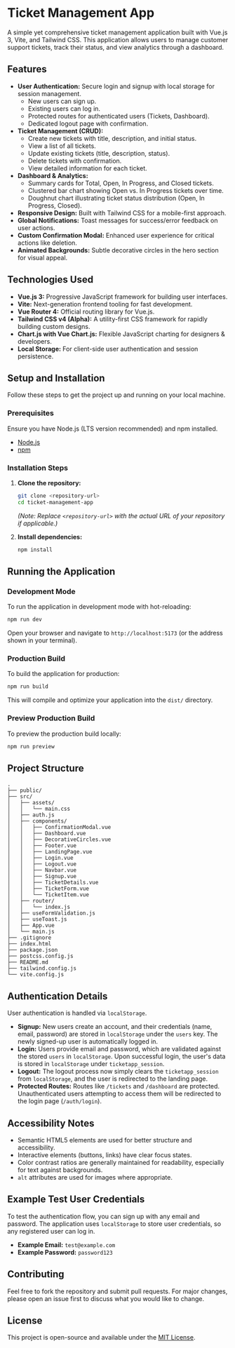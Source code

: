 # Ticket Management App

A simple yet comprehensive ticket management application built with Vue.js 3, Vite, and Tailwind CSS. This application allows users to manage customer support tickets, track their status, and view analytics through a dashboard.

## Features

-   **User Authentication:** Secure login and signup with local storage for session management.
    -   New users can sign up.
    -   Existing users can log in.
    -   Protected routes for authenticated users (Tickets, Dashboard).
    -   Dedicated logout page with confirmation.
-   **Ticket Management (CRUD):**
    -   Create new tickets with title, description, and initial status.
    -   View a list of all tickets.
    -   Update existing tickets (title, description, status).
    -   Delete tickets with confirmation.
    -   View detailed information for each ticket.
-   **Dashboard & Analytics:**
    -   Summary cards for Total, Open, In Progress, and Closed tickets.
    -   Clustered bar chart showing Open vs. In Progress tickets over time.
    -   Doughnut chart illustrating ticket status distribution (Open, In Progress, Closed).
-   **Responsive Design:** Built with Tailwind CSS for a mobile-first approach.
-   **Global Notifications:** Toast messages for success/error feedback on user actions.
-   **Custom Confirmation Modal:** Enhanced user experience for critical actions like deletion.
-   **Animated Backgrounds:** Subtle decorative circles in the hero section for visual appeal.

## Technologies Used

-   **Vue.js 3:** Progressive JavaScript framework for building user interfaces.
-   **Vite:** Next-generation frontend tooling for fast development.
-   **Vue Router 4:** Official routing library for Vue.js.
-   **Tailwind CSS v4 (Alpha):** A utility-first CSS framework for rapidly building custom designs.
-   **Chart.js with Vue Chart.js:** Flexible JavaScript charting for designers & developers.
-   **Local Storage:** For client-side user authentication and session persistence.

## Setup and Installation

Follow these steps to get the project up and running on your local machine.

### Prerequisites

Ensure you have Node.js (LTS version recommended) and npm installed.

-   [Node.js](https://nodejs.org/)
-   [npm](https://www.npmjs.com/)

### Installation Steps

1.  **Clone the repository:**
    ```bash
    git clone <repository-url>
    cd ticket-management-app
    ```
    *(Note: Replace `<repository-url>` with the actual URL of your repository if applicable.)*

2.  **Install dependencies:**
    ```bash
    npm install
    ```

## Running the Application

### Development Mode

To run the application in development mode with hot-reloading:

```bash
npm run dev
```

Open your browser and navigate to `http://localhost:5173` (or the address shown in your terminal).

### Production Build

To build the application for production:

```bash
npm run build
```

This will compile and optimize your application into the `dist/` directory.

### Preview Production Build

To preview the production build locally:

```bash
npm run preview
```

## Project Structure

```
.  
├── public/
├── src/
│   ├── assets/
│   │   └── main.css
│   ├── auth.js
│   ├── components/
│   │   ├── ConfirmationModal.vue
│   │   ├── Dashboard.vue
│   │   ├── DecorativeCircles.vue
│   │   ├── Footer.vue
│   │   ├── LandingPage.vue
│   │   ├── Login.vue
│   │   ├── Logout.vue
│   │   ├── Navbar.vue
│   │   ├── Signup.vue
│   │   ├── TicketDetails.vue
│   │   ├── TicketForm.vue
│   │   └── TicketItem.vue
│   ├── router/
│   │   └── index.js
│   ├── useFormValidation.js
│   ├── useToast.js
│   ├── App.vue
│   └── main.js
├── .gitignore
├── index.html
├── package.json
├── postcss.config.js
├── README.md
├── tailwind.config.js
└── vite.config.js
```

## Authentication Details

User authentication is handled via `localStorage`.

-   **Signup:** New users create an account, and their credentials (name, email, password) are stored in `localStorage` under the `users` key. The newly signed-up user is automatically logged in.
-   **Login:** Users provide email and password, which are validated against the stored `users` in `localStorage`. Upon successful login, the user's data is stored in `localStorage` under `ticketapp_session`.
-   **Logout:** The logout process now simply clears the `ticketapp_session` from `localStorage`, and the user is redirected to the landing page.
-   **Protected Routes:** Routes like `/tickets` and `/dashboard` are protected. Unauthenticated users attempting to access them will be redirected to the login page (`/auth/login`).

## Accessibility Notes

-   Semantic HTML5 elements are used for better structure and accessibility.
-   Interactive elements (buttons, links) have clear focus states.
-   Color contrast ratios are generally maintained for readability, especially for text against backgrounds.
-   `alt` attributes are used for images where appropriate.

## Example Test User Credentials

To test the authentication flow, you can sign up with any email and password. The application uses `localStorage` to store user credentials, so any registered user can log in.

-   **Example Email:** `test@example.com`
-   **Example Password:** `password123`

## Contributing

Feel free to fork the repository and submit pull requests. For major changes, please open an issue first to discuss what you would like to change.

## License

This project is open-source and available under the [MIT License](https://opensource.org/licenses/MIT).
